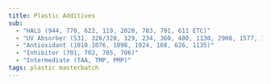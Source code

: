 ```yaml
---
title: Plastic Additives
sub:
  - "HALS (944, 770, 622, 119, 2020, 783, 791, 611 ETC)"
  - "UV Absorber (531, 326/328, 329, 234, 360, 400, 1130, 2908, 1577, 1164)"
  - "Antioxidant (1010.1076, 1098, 1024, 168, 626, 1135)"
  - "Inhibitor (701, 702, 705, 706)"
  - "Intermediate (TAA, TMP, PMP)"
tags: plastic masterbatch
---
```

